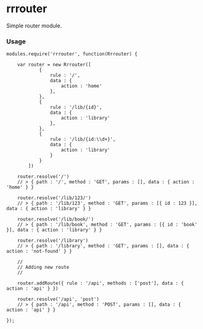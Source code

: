 rrrouter
========

Simple router module.

### Usage

    modules.require('rrrouter', function(Rrrouter) {

        var router = new Rrrouter([
                {
                    rule : '/',
                    data : {
                        action : 'home'
                    },
                },
                {
                    rule : '/lib/{id}',
                    data : {
                        action : 'library'
                    },
                },
                {
                    rule : '/lib/{id:\\d+}',
                    data : {
                        action : 'library'
                    }
                }
            ])

        router.resolve('/')
        // > { path : '/', method : 'GET', params : [], data : { action : 'home' } }

        router.resolve('/lib/123/')
        // > { path : '/lib/123', method : 'GET', params : [{ id : 123 }], data : { action : 'library' } }

        router.resolve('/lib/book/')
        // > { path : '/lib/book', method : 'GET', params : [{ id : 'book' }], data : { action : 'library' } }

        router.resolve('/library')
        // > { path : '/library', method : 'GET', params : [], data : { action : 'not-found' } }

        //
        // Adding new route
        //

        router.addRoute({ rule : '/api', methods : ['post'], data : { action : 'api' } })

        router.resolve('/api', 'post')
        // > { path : '/api', method : 'POST', params : [], data : { action : 'api' } }

    });
